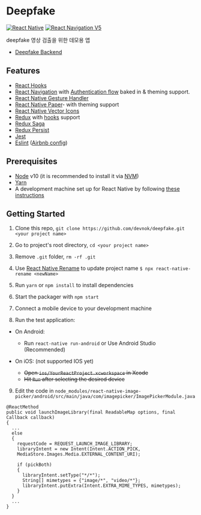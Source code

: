 # Deepfake

[![React Native](https://img.shields.io/badge/React%20Native-v0.62.2-green.svg)](https://facebook.github.io/react-native/)
[![React Navigation V5](https://img.shields.io/badge/React%20Navigation-v5.1-blue.svg)](https://reactnavigation.org/)

deepfake 영상 검출을 위한 데모용 앱
- [Deepfake Backend](https://github.com/Balladie/deepfake-api)

## Features

- [React Hooks](https://reactjs.org/docs/hooks-intro.html)
- [React Navigation](https://reactnavigation.org/) with [Authentication flow](https://reactnavigation.org/docs/auth-flow) baked in & theming support.
- [React Native Gesture Handler](https://github.com/kmagiera/react-native-gesture-handler)
- [React Native Paper](https://callstack.github.io/react-native-paper/)- with theming support
- [React Native Vector Icons](https://github.com/oblador/react-native-vector-icons)
- [Redux](http://redux.js.org/) with [hooks](https://react-redux.js.org/api/hooks) support
- [Redux Saga](https://redux-saga.js.org/)
- [Redux Persist](https://github.com/rt2zz/redux-persist/)
- [Jest](https://facebook.github.io/jest/)
- [Eslint](http://eslint.org/) ([Airbnb config](https://github.com/airbnb/javascript/tree/master/packages/eslint-config-airbnb))


## Prerequisites

- [Node](https://nodejs.org) v10 (it is recommended to install it via [NVM](https://github.com/creationix/nvm))
- [Yarn](https://yarnpkg.com/)
- A development machine set up for React Native by following [these instructions](https://facebook.github.io/react-native/docs/getting-started.html)

## Getting Started

1. Clone this repo, `git clone https://github.com/devnok/deepfake.git <your project name>`
2. Go to project's root directory, `cd <your project name>`
3. Remove `.git` folder, `rm -rf .git`
4. Use [React Native Rename](https://github.com/junedomingo/react-native-rename) to update project name `$ npx react-native-rename <newName>`
5. Run `yarn` or `npm install` to install dependencies

6. Start the packager with `npm start`
7. Connect a mobile device to your development machine
8. Run the test application:

- On Android:
  - Run `react-native run-android` or Use Android Studio (Recommended)

- On iOS: (not supported IOS yet)
  - ~~Open `ios/YourReactProject.xcworkspace` in Xcode~~
  - ~~Hit `Run` after selecting the desired device~~

9. Edit the code in `node_modules/react-native-image-picker/android/src/main/java/com/imagepicker/ImagePickerModule.java`
```
@ReactMethod
public void launchImageLibrary(final ReadableMap options, final Callback callback)
{
  ...
  else
  {
    requestCode = REQUEST_LAUNCH_IMAGE_LIBRARY;
    libraryIntent = new Intent(Intent.ACTION_PICK,
    MediaStore.Images.Media.EXTERNAL_CONTENT_URI);

    if (pickBoth)
    {
      libraryIntent.setType("*/*");
      String[] mimetypes = {"image/*", "video/*"};
      libraryIntent.putExtra(Intent.EXTRA_MIME_TYPES, mimetypes);
    }
  }
  ...
}
```